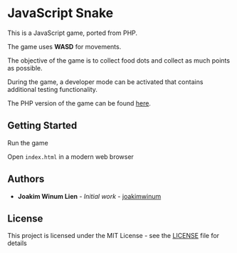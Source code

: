 # JavaScript Snake

This is a JavaScript game, ported from PHP.

The game uses **WASD** for movements.

The objective of the game is to collect food dots and collect as much points as possible.

During the game, a developer mode can be activated that contains additional testing functionality.

The PHP version of the game can be found [here](https://github.com/joakimwinum/php-snake).

## Getting Started

Run the game

Open ```index.html``` in a modern web browser

## Authors

* **Joakim Winum Lien** - *Initial work* - [joakimwinum](https://github.com/joakimwinum)

## License

This project is licensed under the MIT License - see the [LICENSE](LICENSE) file for details
